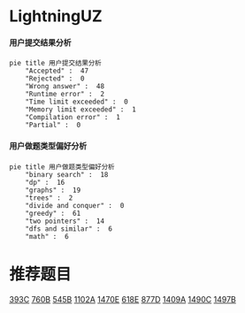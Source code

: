 # LightningUZ

<!-- tabs:start -->



#### **用户提交结果分析**

```mermaid
pie title 用户提交结果分析
    "Accepted" :  47
    "Rejected" :  0
    "Wrong answer" :  48
    "Runtime error" :  2
    "Time limit exceeded" :  0
    "Memory limit exceeded" :  1
    "Compilation error" :  1
    "Partial" :  0
```

#### **用户做题类型偏好分析**

```mermaid
pie title 用户做题类型偏好分析
    "binary search" :  18
    "dp" :  16
    "graphs" :  19
    "trees" :  2
    "divide and conquer" :  0
    "greedy" :  61
    "two pointers" :  14
    "dfs and similar" :  6
    "math" :  6
```



<!-- tabs:end -->
# 推荐题目
[393C](https://codeforces.com/contest/393/problem/C)
[760B](https://codeforces.com/contest/760/problem/B)
[545B](https://codeforces.com/contest/545/problem/B)
[1102A](https://codeforces.com/contest/1102/problem/A)
[1470E](https://codeforces.com/contest/1470/problem/E)
[618E](https://codeforces.com/contest/618/problem/E)
[877D](https://codeforces.com/contest/877/problem/D)
[1409A](https://codeforces.com/contest/1409/problem/A)
[1490C](https://codeforces.com/contest/1490/problem/C)
[1497B](https://codeforces.com/contest/1497/problem/B)
